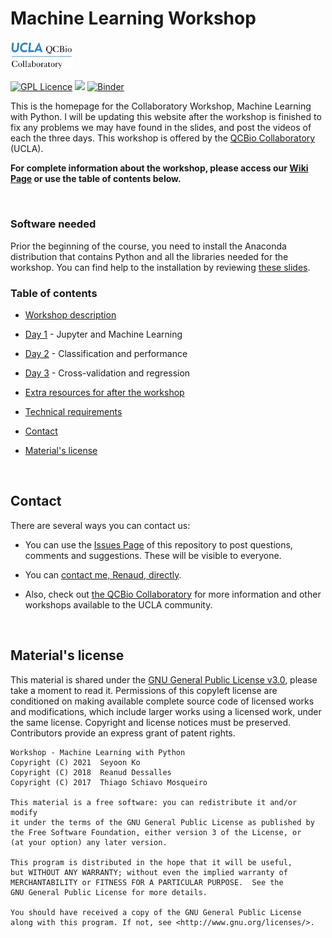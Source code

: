# Machine Learning Workshop

<img src="materials/qcbCollaboratory_logo.png" width="100" />

[![GPL Licence](https://badges.frapsoft.com/os/gpl/gpl.svg?v=103)](https://opensource.org/licenses/GPL-3.0/)
<img src="https://img.shields.io/badge/Python-_3.*-brightgreen.svg">
[![Binder](https://mybinder.org/badge.svg)](https://mybinder.org/v2/gh/kose-y/W17.MachineLearning/main)

This is the homepage for the Collaboratory Workshop, Machine Learning with Python. I will be updating this website after the workshop is finished to fix any problems we may have found in the slides, and post the videos of each the three days. This workshop is offered by the [QCBio Collaboratory](https://qcb.ucla.edu/collaboratory/workshops/machinelearning/) (UCLA).

**For complete information about the workshop, please access our [Wiki Page](https://github.com/kose-y/W17.MachineLearning/wiki) or use the table of contents below.**

<br />

### Software needed

Prior the beginning of the course, you need to install the Anaconda distribution that contains Python and all the libraries needed for the workshop. You can find help to the installation by reviewing [these slides](https://drive.google.com/open?id=1b8Tevu5R5cm2qobXwy1kcH73Kzt7MhMm).

### Table of contents

* [Workshop description](https://github.com/kose-y/W17.MachineLearning/wiki#workshop-description)

* [Day 1](https://github.com/kose-y/W17.MachineLearning/wiki/Day-1) - Jupyter and Machine Learning

* [Day 2](https://github.com/kose-y/W17.MachineLearning/wiki/Day-2) - Classification and performance

* [Day 3](https://github.com/kose-y/W17.MachineLearning/wiki/Day-3) - Cross-validation and regression

* [Extra resources for after the workshop](https://github.com/kose-y/W17.MachineLearning/wiki/Extra-resources-for-after-the-workshop)

* [Technical requirements](https://github.com/kose-y/W17.MachineLearning/wiki#technical-requirements)

* [Contact](https://github.com/kose-y/W17.MachineLearning/wiki#contact)

* [Material's license](./README.md#materials-license)


<br />

## Contact

There are several ways you can contact us:

* You can use the [Issues Page](https://github.com/kose-y/W17.MachineLearning/issues) of this repository to post questions, comments and suggestions. These will be visible to everyone.

* You can [contact me, Renaud, directly](https://dessalles.github.io/).

* Also, check out [the QCBio Collaboratory](https://qcb.ucla.edu/collaboratory/) for more information and other workshops available to the UCLA community.


<br />

## Material's license

This material is shared under the [GNU General Public License v3.0](https://github.com/kose-y/W17.MachineLearning/blob/master/LICENSE), please take a moment to read it. Permissions of this copyleft license are conditioned on making available complete source code of licensed works and modifications, which include larger works using a licensed work, under the same license. Copyright and license notices must be preserved. Contributors provide an express grant of patent rights.

```
Workshop - Machine Learning with Python
Copyright (C) 2021  Seyoon Ko
Copyright (C) 2018  Reanud Dessalles
Copyright (C) 2017  Thiago Schiavo Mosqueiro

This material is a free software: you can redistribute it and/or modify
it under the terms of the GNU General Public License as published by
the Free Software Foundation, either version 3 of the License, or
(at your option) any later version.

This program is distributed in the hope that it will be useful,
but WITHOUT ANY WARRANTY; without even the implied warranty of
MERCHANTABILITY or FITNESS FOR A PARTICULAR PURPOSE.  See the
GNU General Public License for more details.

You should have received a copy of the GNU General Public License
along with this program. If not, see <http://www.gnu.org/licenses/>.
```

